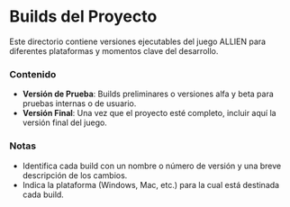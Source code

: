 # Builds del Proyecto

Este directorio contiene versiones ejecutables del juego ALLIEN para diferentes plataformas y momentos clave del desarrollo.

### Contenido
- **Versión de Prueba**: Builds preliminares o versiones alfa y beta para pruebas internas o de usuario.
- **Versión Final**: Una vez que el proyecto esté completo, incluir aquí la versión final del juego.

### Notas
- Identifica cada build con un nombre o número de versión y una breve descripción de los cambios.
- Indica la plataforma (Windows, Mac, etc.) para la cual está destinada cada build.